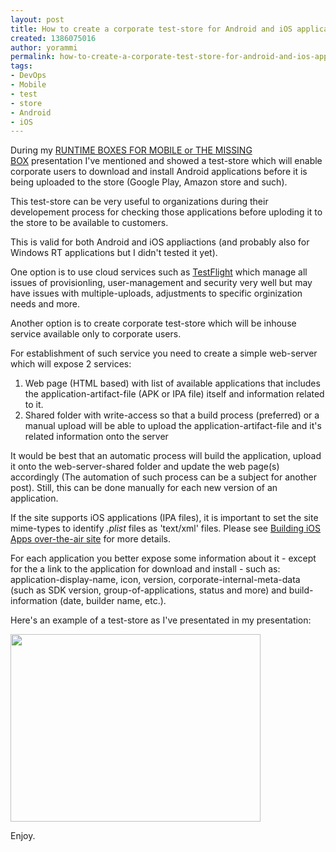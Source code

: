 ```yaml
---
layout: post
title: How to create a corporate test-store for Android and iOS applications
created: 1386075016
author: yorammi
permalink: how-to-create-a-corporate-test-store-for-android-and-ios-applications
tags:
- DevOps
- Mobile
- test
- store
- Android
- iOS
---
```

<p>During my <a href="http://www.slideshare.net/YoramMichaeli/what-boxismissing">RUNTIME BOXES FOR MOBILE or THE MISSING BOX</a>&nbsp;presentation I&#39;ve mentioned and showed a test-store which will enable corporate users to download and install Android applications before it is being uploaded to the store (Google Play, Amazon store and such).</p>

<p>This test-store can be very useful to organizations during their developement process for checking those applications before uploding it to the store to be available to customers.</p>

<p>This is valid for both Android and iOS appliactions (and probably also for Windows RT applications but I didn&#39;t tested it yet).</p>

<p>One option is to use cloud services such as <a href="https://testflightapp.com/">TestFlight</a>&nbsp;which manage all issues of provisionling, user-management and security very well but may have issues with multiple-uploads, adjustments to specific orginization needs and more.</p>

<p>Another option is to create corporate test-store which will be inhouse service available only to corporate users.</p>

<p>For establishment of such service you need to create a simple web-server which will expose 2 services:</p>

<ol>
	<li>Web page (HTML based) with list of available applications that includes the application-artifact-file (APK or IPA file) itself and information related to it.</li>
	<li>Shared folder with write-access so that a build process (preferred) or a manual upload will be able to upload the application-artifact-file and it&#39;s related information onto the server</li>
</ol>

<p>It would be best that an automatic process will build the application, upload it onto the web-server-shared folder and update the web page(s) accordingly (The automation of such process can be a subject for another post). Still, this can be done manually for each new version of an application.</p>

<p>If the site supports iOS applications (IPA files), it is important to set the site mime-types to identify <em>.plist</em> files as &#39;text/xml&#39; files. Please see <a href="http://tikalk.com/node/12276">Building iOS Apps over-the-air site</a> for more details.</p>

<p>For each application you better expose some information about it - except for the a link to the application for download and install -&nbsp;such as: application-display-name, icon, version, corporate-internal-meta-data (such as SDK version, group-of-applications, status and more) and build-information (date, builder name, etc.).</p>

<p>Here&#39;s an example of a test-store as I&#39;ve presentated in my presentation:</p>

<p><img alt="" src="{% asset_path default/TestStore.png %}" style="width: 400px; height: 300px;" /></p>

<p>Enjoy.</p>

<p>&nbsp;</p>

<p>&nbsp;</p>
